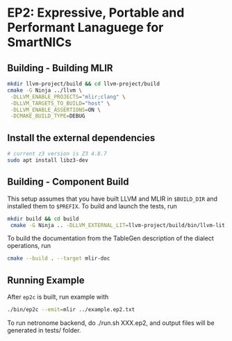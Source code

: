 # EP2: Expressive, Portable and Performant Lanaguege for SmartNICs

## Building - Building MLIR

```sh
mkdir llvm-project/build && cd llvm-project/build
cmake -G Ninja ../llvm \
 -DLLVM_ENABLE_PROJECTS="mlir;clang" \
 -DLLVM_TARGETS_TO_BUILD="host" \
 -DLLVM_ENABLE_ASSERTIONS=ON \
 -DCMAKE_BUILD_TYPE=DEBUG 

```

## Install the external dependencies

```sh
# current z3 version is Z3 4.8.7
sudo apt install libz3-dev
```

## Building - Component Build

This setup assumes that you have built LLVM and MLIR in `$BUILD_DIR` and installed them to `$PREFIX`. To build and launch the tests, run
```sh
mkdir build && cd build
 cmake -G Ninja .. -DLLVM_EXTERNAL_LIT=llvm-project/build/bin/llvm-lit -DMLIR_DIR=llvm-project/build/lib/cmake/mlir
```
To build the documentation from the TableGen description of the dialect operations, run
```sh
cmake --build . --target mlir-doc
```

## Running Example

After `ep2c` is built, run example with
```sh
./bin/ep2c --emit=mlir ../example.ep2.txt
```

To run netronome backend, do ./run.sh XXX.ep2, and output files will be generated in tests/ folder.
